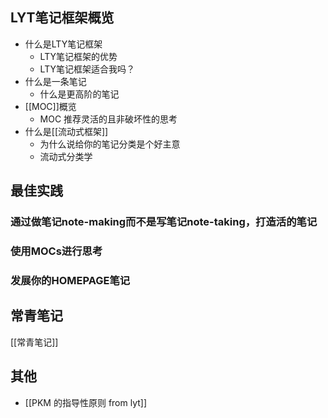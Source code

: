 ## LYT笔记框架概览
- 什么是LTY笔记框架
	- LTY笔记框架的优势
	- LTY笔记框架适合我吗？
- 什么是一条笔记 
	- 什么是更高阶的笔记
- [[MOC]]概览
	- MOC 推荐灵活的且非破坏性的思考
- 什么是[[流动式框架]]
	- 为什么说给你的笔记分类是个好主意
	- 流动式分类学



## 最佳实践
### 通过做笔记note-making而不是写笔记note-taking，打造活的笔记

### 使用MOCs进行思考

### 发展你的HOMEPAGE笔记

## 常青笔记
[[常青笔记]]

## 其他
- [[PKM 的指导性原则 from lyt]]